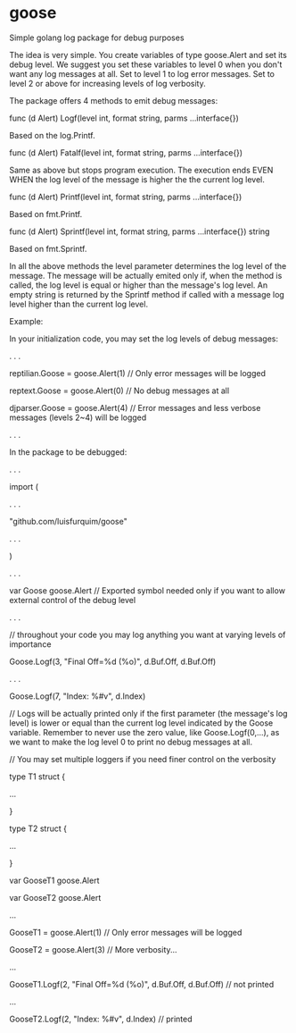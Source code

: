# goose
Simple golang log package for debug purposes

The idea is very simple. You create variables of type goose.Alert and set its debug level.
We suggest you set these variables to level 0 when you don't want any log messages at all. 
Set to level 1 to log error messages. Set to level 2 or above for increasing levels of log
verbosity.

The package offers 4 methods to emit debug messages:

func (d Alert) Logf(level int, format string, parms ...interface{})

Based on the log.Printf.



func (d Alert) Fatalf(level int, format string, parms ...interface{})

Same as above but stops program execution. The execution ends EVEN WHEN the log level of the message is higher the the current log level.



func (d Alert) Printf(level int, format string, parms ...interface{})

Based on fmt.Printf.



func (d Alert) Sprintf(level int, format string, parms ...interface{}) string

Based on fmt.Sprintf.




In all the above methods the level parameter determines the log level of the message. The message will be actually emited only if, when the method is called, the log level is equal or higher than the message's log level. An empty string is returned by the Sprintf method if called with a message log level higher than the current log level.


Example:

In your initialization code, you may set the log levels of debug messages:

   .
   .
   .

   reptilian.Goose  = goose.Alert(1) // Only error messages will be logged

   reptext.Goose    = goose.Alert(0) // No debug messages at all

   djparser.Goose   = goose.Alert(4) // Error messages and less verbose messages (levels 2~4) will be logged

   .
   .
   .


In the package to be debugged:

.
.
.

import (

   .
   .
   .

   "github.com/luisfurquim/goose"

   .
   .
   .

)

.
.
.

var Goose goose.Alert // Exported symbol needed only if you want to allow external control of the debug level

.
.
.


   // throughout your code you may log anything you want at varying levels of importance

   Goose.Logf(3, "Final Off=%d (%o)", d.Buf.Off, d.Buf.Off)

   .
   .
   .

   Goose.Logf(7, "Index: %#v", d.Index)

   // Logs will be actually printed only if the first parameter (the message's log level) is lower or equal than the current log level indicated by the Goose variable. Remember to never use the zero value, like Goose.Logf(0,...), as we want to make the log level 0 to print no debug messages at all.





// You may set multiple loggers if you need finer control on the verbosity

type T1 struct {

...

}


type T2 struct {

...

}


var GooseT1 goose.Alert 

var GooseT2 goose.Alert 


...


   GooseT1 = goose.Alert(1) // Only error messages will be logged

   GooseT2 = goose.Alert(3) // More verbosity...

...

   GooseT1.Logf(2, "Final Off=%d (%o)", d.Buf.Off, d.Buf.Off) // not printed

   ...

   GooseT2.Logf(2, "Index: %#v", d.Index) // printed



